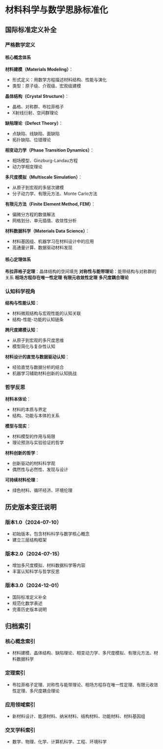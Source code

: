 # 材料科学与数学思脉标准化

## 国际标准定义补全

### 严格数学定义

#### 核心概念体系

**材料建模（Materials Modeling）**：

- 形式定义：用数学方程描述材料结构、性能与演化
- 类型：原子级、介观级、宏观级建模

**晶体结构（Crystal Structure）**：

- 晶格、对称群、布拉菲格子
- X射线衍射、空间群理论

**缺陷理论（Defect Theory）**：

- 点缺陷、线缺陷、面缺陷
- 拓扑缺陷、位错理论

**相变动力学（Phase Transition Dynamics）**：

- 相场模型、Ginzburg-Landau方程
- 动力学相变理论

**多尺度模拟（Multiscale Simulation）**：

- 从原子到宏观的多层次建模
- 分子动力学、有限元方法、Monte Carlo方法

**有限元方法（Finite Element Method, FEM）**：

- 偏微分方程的数值解法
- 网格划分、单元插值、收敛性分析

**材料数据科学（Materials Data Science）**：

- 材料基因组、机器学习在材料设计中的应用
- 高通量计算、数据驱动材料发现

#### 核心定理体系

**布拉菲格子定理**：晶体结构的空间填充
**对称性与能带理论**：能带结构与对称群的关系
**相场方程存在唯一性定理**
**有限元收敛性定理**
**多尺度耦合理论**

### 认知科学视角

**结构与性能认知**：

- 材料微观结构与宏观性能的认知关联
- 结构-性能-功能的认知链条

**跨尺度建模认知**：

- 从原子到宏观的多尺度思维
- 模型简化与复杂性认知

**材料设计的直觉与数据驱动认知**：

- 经验直觉与数据分析的结合
- 机器学习辅助材料创新的认知挑战

### 哲学反思

**材料本体论**：

- 材料的本质与界定
- 结构、功能与本体的关系

**模型与现实**：

- 材料模型的作用与局限
- 理论预测与实验验证的哲学

**材料创新的哲学**：

- 创新驱动的材料科学观
- 偶然性与必然性、发现与设计

**可持续材料伦理**：

- 绿色材料、循环经济、环境伦理

## 历史版本变迁说明

### 版本1.0（2024-07-10）

- 初始版本，包含材料科学与数学核心概念
- 建立三层结构框架

### 版本2.0（2024-07-15）

- 增加多尺度模拟、材料数据科学等内容
- 丰富认知科学与哲学反思

### 版本3.0（2024-12-01）

- 国际标准定义补全
- 规范化数学表述
- 完善历史版本说明

## 归档索引

### 核心概念索引

- 材料建模、晶体结构、缺陷理论、相变动力学、多尺度模拟、有限元方法、材料数据科学

### 定理索引

- 布拉菲格子定理、对称性与能带理论、相场方程存在唯一性定理、有限元收敛性定理、多尺度耦合理论

### 应用领域索引

- 新材料设计、能源材料、纳米材料、结构材料、功能材料、材料基因组

### 交叉学科索引

- 数学、物理、化学、计算机科学、工程、环境科学
